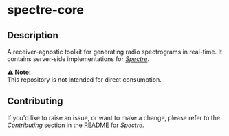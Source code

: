 # spectre-core

## Description
A receiver-agnostic toolkit for generating radio spectrograms in real-time. It contains server-side implementations for [_Spectre_](https://github.com/jcfitzpatrick12/spectre.git).

**⚠️ Note:**  
This repository is not intended for direct consumption.

## Contributing
If you'd like to raise an issue, or want to make a change, please refer to the _Contributing_ section in the [README](https://github.com/jcfitzpatrick12/spectre/blob/main/README.md) for _Spectre_.